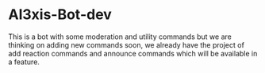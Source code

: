 # Al3xis-Bot-dev

This is a bot with some moderation and utility commands but we are thinking on adding new commands soon, we already have the project of add reaction commands and announce commands which will be available in a feature.

